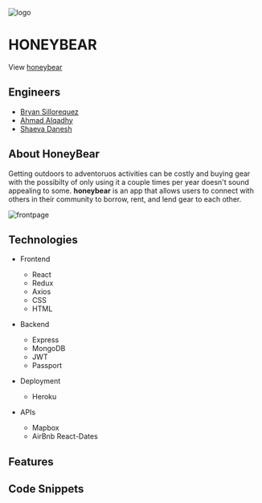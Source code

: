 ![logo](https://pinhole-seed.s3-us-west-1.amazonaws.com/pinhole_seeds/honeybearlogo.png)

# HONEYBEAR

View [honeybear](https://honeybear.herokuapp.com/#/)

## Engineers
- [Bryan Sillorequez](http://www.linkedin.com/in/bsillo)
- [Ahmad Alqadhy](https://www.google.com)
- [Shaeva Danesh](https://www.google.com)


## About HoneyBear

Getting outdoors to adventoruos activities can be costly and buying gear with the possibilty of only using it a couple times per year doesn't sound appealing to some.  **honeybear** is an app that allows users to connect with others in their community to borrow, rent, and lend gear to each other.

![frontpage](https://pinhole-seed.s3-us-west-1.amazonaws.com/pinhole_seeds/honeybearfrontpage.png)

## Technologies

- Frontend
  - React
  - Redux
  - Axios
  - CSS
  - HTML

- Backend
  - Express
  - MongoDB
  - JWT
  - Passport

- Deployment
  - Heroku

- APIs
  - Mapbox
  - AirBnb React-Dates
  
## Features

## Code Snippets